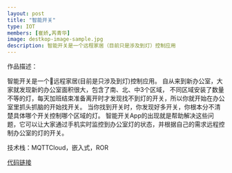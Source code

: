 ```yaml
---
layout: post
title: "智能开关"
type: IOT
members: [崔娇,芮青华]
image: destkop-image-sample.jpg
description: 智能开关是一个远程家居（目前只是涉及到灯）控制应用
---
```

作品描述：

智能开关是一个远程家居(目前是只涉及到灯)控制应用。
自从来到新办公室，大家就发现新的办公室面积很大，包含了南、北、中3个区域，
不同区域安装了数量不等的灯，每天加班结束准备离开时才发现找不到灯的开关，所以你就开始在办公室里抓头抓脑的开始找开关。
当你找到开关时，你发现好多开关，你根本分不清楚具体哪个开关控制哪个区域的灯。
智能开关App的出现就是帮助解决这些问题，它可以让大家通过手机实时监控到办公室灯的状态，并根据自己的需求远程控制办公室的灯的开关。

技术栈：MQTTCloud，嵌入式，ROR

[代码链接][CodeBase]

[CodeBase]: https://github.com/cuijiao/smart-light-control
